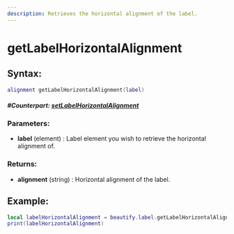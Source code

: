 ```yaml
---
description: Retrieves the horizontal alignment of the label.
---
```


# getLabelHorizontalAlignment

## **Syntax:**

```lua
alignment getLabelHorizontalAlignment(label)
```

#### _**\#Counterpart:**_ [_**setLabelHorizontalAlignment**_](setlabelhorizontalalignment.md)

### **Parameters:**

* **label** \(element\) : Label element you wish to retrieve the horizontal alignment of.

### **Returns:**

* **alignment** \(string\) : Horizontal alignment of the label.

## **Example:**

```lua
local labelHorizontalAlignment = beautify.label.getLabelHorizontalAlignment(createdLabel)
print(labelHorizontalAlignment)
```

